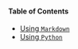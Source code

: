 #### Table of Contents

* [Using <code>Markdown</code>](../programming/using-markdown/using-markdown.md)
* [Using <code>Python</code>](../programming/using-python/readme.md)
